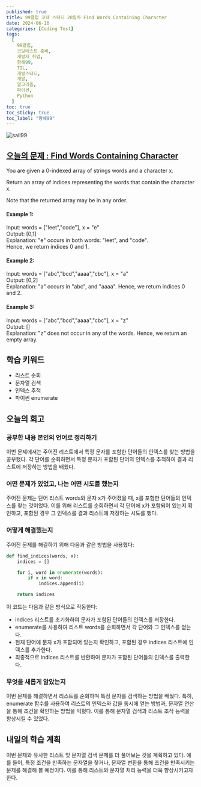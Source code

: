 ```yaml
---
published: true
title: 99클럽 코테 스터디 28일차 Find Words Containing Character
date: 2024-06-16
categories: [Coding Test]
tags:
  [
    99클럽,
    코딩테스트 준비,
    개발자 취업,
    항해99,
    TIL,
    개발스터디,
    개발,
    알고리즘,
    파이썬,
    Python
  ]
toc: true
toc_sticky: true
toc_label: "항해99"
---
```


<img alt='sail99' src="https://github.com/dev-woody/dev-woody.github.io/assets/87690037/9acd8a60-ff3e-48fb-a317-38c699c8bf0e">

## [오늘의 문제 : Find Words Containing Character](https://leetcode.com/problems/shuffle-the-array/description/)

You are given a 0-indexed array of strings words and a character x.

Return an array of indices representing the words that contain the character x.

Note that the returned array may be in any order.

#### Example 1:

Input: words = ["leet","code"], x = "e"<br/>
Output: [0,1]<br/>
Explanation: "e" occurs in both words: "leet", and "code". <br/>Hence, we return indices 0 and 1.

#### Example 2:

Input: words = ["abc","bcd","aaaa","cbc"], x = "a"<br/>
Output: [0,2]<br/>
Explanation: "a" occurs in "abc", and "aaaa". Hence, we return indices 0 and 2.

#### Example 3:

Input: words = ["abc","bcd","aaaa","cbc"], x = "z"<br/>
Output: []<br/>
Explanation: "z" does not occur in any of the words. Hence, we return an empty array.

## 학습 키워드

- 리스트 순회
- 문자열 검색
- 인덱스 추적
- 파이썬 enumerate

## 오늘의 회고

### 공부한 내용 본인의 언어로 정리하기

이번 문제에서는 주어진 리스트에서 특정 문자를 포함한 단어들의 인덱스를 찾는 방법을 공부했다. 각 단어를 순회하면서 특정 문자가 포함된 단어의 인덱스를 추적하여 결과 리스트에 저장하는 방법을 배웠다.

### 어떤 문제가 있었고, 나는 어떤 시도를 했는지

주어진 문제는 단어 리스트 words와 문자 x가 주어졌을 때, x를 포함한 단어들의 인덱스를 찾는 것이었다. 이를 위해 리스트를 순회하면서 각 단어에 x가 포함되어 있는지 확인하고, 포함된 경우 그 인덱스를 결과 리스트에 저장하는 시도를 했다.

### 어떻게 해결했는지

주어진 문제를 해결하기 위해 다음과 같은 방법을 사용했다:

```python
def find_indices(words, x):
    indices = []

    for i, word in enumerate(words):
        if x in word:
            indices.append(i)

    return indices
```

이 코드는 다음과 같은 방식으로 작동한다:

- indices 리스트를 초기화하여 문자가 포함된 단어들의 인덱스를 저장한다.
- enumerate를 사용하여 리스트 words를 순회하면서 각 단어와 그 인덱스를 얻는다.
- 현재 단어에 문자 x가 포함되어 있는지 확인하고, 포함된 경우 indices 리스트에 인덱스를 추가한다.
- 최종적으로 indices 리스트를 반환하여 문자가 포함된 단어들의 인덱스를 출력한다.

### 무엇을 새롭게 알았는지

이번 문제를 해결하면서 리스트를 순회하며 특정 문자를 검색하는 방법을 배웠다. 특히, enumerate 함수를 사용하여 리스트의 인덱스와 값을 동시에 얻는 방법과, 문자열 연산을 통해 조건을 확인하는 방법을 익혔다. 이를 통해 문자열 검색과 리스트 조작 능력을 향상시킬 수 있었다.

## 내일의 학습 계획

이번 문제와 유사한 리스트 및 문자열 검색 문제를 더 풀어보는 것을 계획하고 있다. 예를 들어, 특정 조건을 만족하는 문자열을 찾거나, 문자열 변환을 통해 조건을 만족시키는 문제를 해결해 볼 예정이다. 이를 통해 리스트와 문자열 처리 능력을 더욱 향상시키고자 한다.
